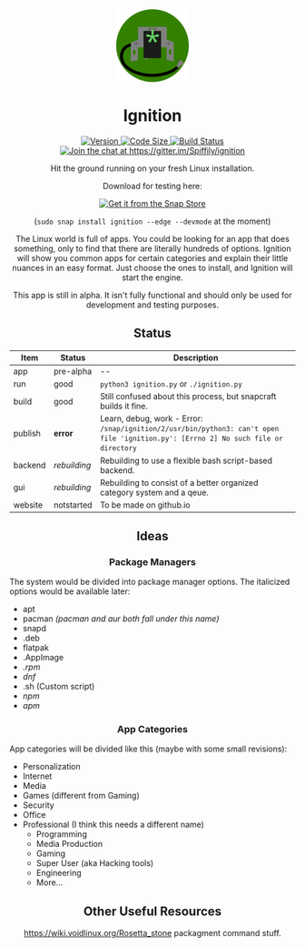 <div align=center>
<img src="Armature.svg" width="128" />

# Ignition

  <a href="https://github.com/Spiffily/ignition">
  <img  alt="Version" src="https://img.shields.io/badge/version-0.0.4-blueviolet" />
  </a>
  <a href="https://github.com/Spiffily/ignition">
  <img  alt="Code Size" src="https://img.shields.io/badge/app%20size-63.9%C2%A0kB-yellowgreen" />
  </a>
  <a href="https://travis-ci.org/Spiffily/ignition">
  <img  alt="Build Status" src="https://travis-ci.org/Spiffily/ignition.svg?branch=master" />
  </a>
  <a href="https://gitter.im/Spiffily/ignition?utm_source=badge&utm_medium=badge&utm_campaign=pr-badge&utm_content=badge">
  <img  alt="Join the chat at https://gitter.im/Spiffily/ignition" src="https://badges.gitter.im/Spiffily/ignition.svg" />
  </a>

<!-- [![Version](https://img.shields.io/badge/version-0.0.4-blueviolet)](https://github.com/Spiffily/ignition) [![Code Size](https://img.shields.io/badge/app%20size-63.9%C2%A0kB-yellowgreen)](https://github.com/Spiffily/ignition) [![Build Status](https://travis-ci.org/Spiffily/ignition.svg?branch=master)](https://travis-ci.org/Spiffily/ignition) [![Join the chat at https://gitter.im/Spiffily/ignition](https://badges.gitter.im/Spiffily/ignition.svg)](https://gitter.im/Spiffily/ignition?utm_source=badge&utm_medium=badge&utm_campaign=pr-badge&utm_content=badge) -->

Hit the ground running on your fresh Linux installation.

Download for testing here:

<a href="https://snapcraft.io/ignition">
<img alt="Get it from the Snap Store" src="https://snapcraft.io/static/images/badges/en/snap-store-black.svg" />
</a>

(`sudo snap install ignition --edge --devmode` at the moment)

The Linux world is full of apps. You could be looking for an app that does something, only to find that there are literally hundreds of options. Ignition will show you common apps for certain categories and explain their little nuances in an easy format. Just choose the ones to install, and Ignition will start the engine.

  This app is still in alpha. It isn't fully functional and should only be used for development and testing purposes.

## Status

| Item    | Status     | Description |
| ------- | ---------- | ---------- |
| app     | pre-alpha  | -- |
| run     | good       | `python3 ignition.py` or `./ignition.py` |
| build   | good       | Still confused about this process, but snapcraft builds it fine. |
| publish | **error**  | Learn, debug, work - Error: `/snap/ignition/2/usr/bin/python3: can't open file 'ignition.py': [Errno 2] No such file or directory` |
| backend | *rebuilding* | Rebuilding to use a flexible bash script-based backend. |
| gui     | *rebuilding* | Rebuilding to consist of a better organized category system and a qeue. |
| website | notstarted | To be made on github.io |


## Ideas

### Package Managers

<div align=left>

The system would be divided into package manager options. The italicized options would be available later:
- apt
- pacman *(pacman and aur both fall under this name)*
- snapd
- .deb
- flatpak
- .AppImage
- *.rpm*
- *dnf*
- .sh (Custom script)
- *npm*
- *apm*

</div>

### App Categories

<div align=left>

App categories will be divided like this (maybe with some small revisions):
- Personalization
- Internet
- Media
- Games (different from Gaming)
- Security
- Office
- Professional (I think this needs a different name)
  - Programming
  - Media Production
  - Gaming
  - Super User (aka Hacking tools)
  - Engineering
  - More...

</div>

  ## Other Useful Resources
  https://wiki.voidlinux.org/Rosetta_stone packagment command stuff.

</div>
